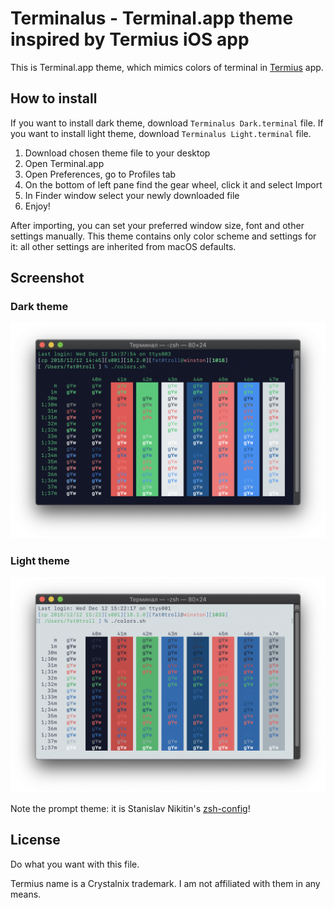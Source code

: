 # Terminalus - Terminal.app theme inspired by Termius iOS app

This is Terminal.app theme, which mimics colors of terminal in [Termius](https://www.termius.com) app.

## How to install

If you want to install dark theme, download ``Terminalus Dark.terminal`` file.
If you want to install light theme, download ``Terminalus Light.terminal`` file.

1. Download chosen theme file to your desktop
2. Open Terminal.app
3. Open Preferences, go to Profiles tab
4. On the bottom of left pane find the gear wheel, click it and select Import
5. In Finder window select your newly downloaded file
6. Enjoy!

After importing, you can set your preferred window size, font and other settings
manually. This theme contains only color scheme and settings for it: all other
settings are inherited from macOS defaults.

## Screenshot

### Dark theme

![Terminalus Dark](img/dark.png)

### Light theme

![Terminalus Light](img/light.png)

Note the prompt theme: it is Stanislav Nikitin's [zsh-config](https://github.com/pztrn/zsh-config)!

## License

Do what you want with this file.

Termius name is a Crystalnix trademark. I am not affiliated with them in any means.